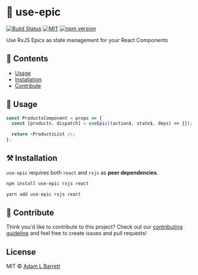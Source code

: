 # :rocket: use-epic

[![Build Status](https://travis-ci.org/bigab/use-epic.svg?branch=master)](https://travis-ci.org/bigab/use-epic)
[![MIT](https://img.shields.io/badge/license-MIT-blue.svg?style=flat)](https://github.com/bigab/use-epic/blob/master/LICENSE)
[![npm version](https://badge.fury.io/js/use-epic.svg)](https://badge.fury.io/js/use-epic)

Use RxJS Epics as state management for your React Components

## :book: Contents

- [Usage](#mag_right-usage)
- [Installation](#hammer_and_pick-installation)
- [Contribute](#seedling-Contribute)

## :mag_right: Usage

```js
const ProductsComponent = props => {
  const [products, dispatch] = useEpic((action$, state$, deps) => {});

  return <ProductsList />;
};
```

## :hammer_and_pick: Installation

`use-epic` requires both `react` and `rxjs` as **peer dependencies**.

```sh
npm install use-epic rxjs react
```

```sh
yarn add use-epic rxjs react
```

## :seedling: Contribute

Think you'd like to contribute to this project? Check out our [contributing guideline](./CONTRIBUTING.md) and feel free to create issues and pull requests!

## License

MIT © [Adam L Barrett](./LICENSE)
